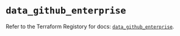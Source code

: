 # `data_github_enterprise`

Refer to the Terraform Registory for docs: [`data_github_enterprise`](https://registry.terraform.io/providers/integrations/github/5.33.0/docs/data-sources/enterprise).
